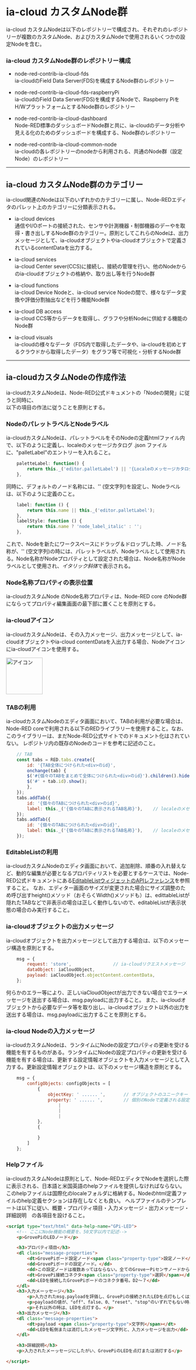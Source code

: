 
# ia-cloud カスタムNode群

ia-cloud カスタムNodeは以下のレポジトリーで構成され、それぞれのレポジトリーが複数のカスタムNode、およびカスタムNodeで使用されるいくつかの設定Nodeを含む。

### ia-cloud カスタムNode群のレポジトリー構成

* node-red-contrib-ia-cloud-fds  
  ia-cloudのField Data Server(FDS)を構成するNode群のレポジトリー  

* node-red-contrib-ia-cloud-fds-raspberryPi  
  ia-cloudのField Data Server(FDS)を構成するNodeで、Raspberry PiをH/WプラットフォームとするNode群のレポジトリー  

* node-red-contrib-ia-cloud-dashboard  
  Node-RED標準のダッシュボードNode群と共に、ia-cloudのデータ分析や見える化のためのダッシュボードを構成する、Node群のレポジトリー

* node-red-contrib-ia-cloud-common-node  
  ia-cloudの各レポジトリーのnodeから利用される、共通のNode群（設定Node）のレポジトリー  

---

## ia-cloud カスタムNode群のカテゴリー

ia-cloud関連のNodeは以下のいずれかのカテゴリーに属し、Node-REDエディタのパレット上のカテゴリーに分類表示される。

* ia-cloud devices  
  通信やI/Oポートの接続された、センサや計測機器・制御機器のデーやを取得・書き出しするNode群のカテゴリー。原則としてこれらのNodeは、出力メッセージとして、ia-cloudオブジェクトやia-cloudオブジェクトで定義されているcontentDataを出力する。  

* ia-cloud services  
  ia-cloud Center sever(CCS)に接続し、接続の管理を行い、他のNodeからのia-cloudオブジェクトの格納や、取り出し等を行うNode群  

* ia-cloud functions  
  ia-cloud Device Nodeと、ia-cloud service Nodeの間で、様々なデータ変換や評価分割抽出などを行う機能Node群  

* ia-cloud DB access  
  ia-cloud CCS等からデータを取得し、グラフや分析Nodeに供給する機能のNode群  

* ia-cloud visuals  
  ia-cloudの様々なデータ（FDS内で取得したデータや、ia-cloudを初めとするクラウドから取得したデータ）をグラフ等で可視化・分析するNode群  

---

## ia-cloudカスタムNodeの作成作法

ia-cloudカスタムNodeは、Node-RED公式ドキュメントの「Nodeの開発」に従うと同時に、  
以下の項目の作法に従うことを原則とする。  

### NodeのパレットラベルとNodeラベル

ia-cloudカスタムNodeは、パレットラベルをそのNodeの定義htmlファイル内で、以下のように定義し、localeのメッセージカタログ .json ファイルに、"palletLabel"のエントリーを入れること。

```js
    paletteLabel: function() {
        return this._('editor.palletLabel') || '{Localeのメッセージカタログがなかった場合の表示文字列}'
    },
```

同時に、デフォルトのノード名称には、'' (空文字列)を設定し、Nodeラベルは、以下のように定義のこと。

```js
    label: function () {
        return this.name || this._('editor.palletLabel');
    },
    labelStyle: function () {
        return this.name ? 'node_label_italic' : '';
    },
```

これで、Nodeを新たにワークスペースにドラッグ＆ドロップした時、ノード名称が、'' (空文字列)の時には、パレットラベルが、Nodeラベルとして使用される。Node名称がNodeプロパティとして設定された場合は、Node名称がNodeラベルとして使用され、*イタリック斜体*で表示される。

### Node名称プロパティの表示位置

ia-cloudカスタムNode のNode名称プロパティは、Node-RED core のNode群にならってプロパティ編集画面の最下部に置くことを原則とする。

### ia-cloudアイコン

ia-cloudカスタムNodeは、その入力メッセージ、出力メッセージとして、ia-cloudオブジェクトやia-cloud contentDataを入出力する場合、Nodeアイコンにia-cloudアイコンを使用する。

<img src="ia-cloud.png" alt="アイコン" width="100" />  

### TABの利用

ia-cloudカスタムNodeのエディタ画面において、TABの利用が必要な場合は、Node-RED coreで利用される以下のREDライブラリーを使用すること。なお、このライブラリーは、まだNode-RED公式サイトでのドキュメント化はされていない。
レポジトリ内の既存のNodeのコードを参考に記述のこと。

```js
    // TAB
    const tabs = RED.tabs.create({
        id: '{TAB全体につけられた<div>のid}',
        onchange(tab) {
        $('#{個々のTABをまとめて全体につけられた<div>のid}').children().hide();
        $('#' + tab.id).show();
        },
    });
    tabs.addTab({
        id: '{個々のTABにつけられた<div>のid}',
        label: this._('{個々のTABに表示されるTAB名称}'),    // localeのメセージカタログでlocale表示
    });
    tabs.addTab({
        id: '{個々のTABにつけられた<div>のid}',
        label: this._('{個々のTABに表示されるTAB名称}'),    // localeのメセージカタログでlocale表示
    });
```

### EditableListの利用

ia-cloudカスタムNodeのエディタ画面において、追加削除、順番の入れ替えなど、動的な編集が必要となるプロパティリストを必要とするケースでは、Node-RED公式ドキュメントにある[EditableListウィジェットのAPIレファレンス](https://nodered.jp/docs/api/ui/editableList/)を参照すること。
なお、エディター画面のサイズが変更された場合にサイズ調整のため呼び出すheight()メソッド（おそらくWidth()メソッドも）は、edittableListが隠れたTABなどで非表示の場合は正しく動作しないので、editableListが表示状態の場合のみ実行すること。

### ia-cloudオブジェクトの出力メッセージ

ia-cloudオブジェクトを出力メッセージとして出力する場合は、以下のメッセージ構造を原則とする。

```js
    msg = {
        request: 'store',                // ia-cloudリクエストメッセージ
        dataObject: iaCloudObject,
        payload: iaCloudObject.objectContent.contentData,
    };
```

何らかのエラー等により、正しいiaCloudObjectが出力できない場合でエラーメッセージを送出する場合は、msg.payloadに出力すること。
また、ia-cloudオブジェクトから必要なデータ等を取り出し、ia-cloudオブジェクト以外の出力を送出する場合は、msg.payloadに出力することを原則とする。

### ia-cloud Nodeの入力メッセージ

ia-cloudカスタムNodeは、ランタイムにNodeの設定プロパティの更新を受ける機能を有するものがある。ランタイムにNodeの設定プロパティの更新を受ける機能を有する場合は、更新する設定情報オブジェクトを入力メッセージとして入力する。更新設定情報オブジェクトは、以下のメッセージ構造を原則とする。

```js
    msg = {
        configObjects: configObjects = [
            {
                objectKey: ' ...... ',       // オブジェクトのユニークキー
                property: ' ...... ',        // 個別のNodeで定義される設定プロパティ
                    |
                    |
                    |
            },
            {

            }
        ]
    };
```

### Helpファイル

ia-cloudカスタムNodeは原則として、Node-REDエディタでNodeを選択した際に表示される、日本語と米国英語のhelpファイルを提供しなければならない。このhelpファイルは国際化のlocaleフォルダに格納する。Nodeのhtml定義ファイルのhelp定義セクションは存在しなくとも良い。
ヘルプファイルのテンプレートは以下に従い、概要・プロパティ項目・入力メッセージ・出力メッセージ・詳細説明　の各項目を設けること。

```html
<script type="text/html" data-help-name="GPi-LED">
    <!-- ここにNode機能の概要を、50文字以内で記述-->
    <p>GrovePiのLEDノード</p>

    <h3>プロパティ項目</h3>
    <dl class="message-properties">
        <dt>GrovePiボード設定ノード<span class="property-type">設定ノード</span></dt>
        <dd>GrovePiボードの設定ノード。</dd>
        <dd>この設定ノードは複数あってはならない。全てのGroveーPiセンサノードから同一のGrovePiボードの設定ノードを使用すること。</dd>
        <dt>GrovePi接続コネクタ<span class="property-type">選択</span></dt>
        <dd>LEDを接続したGrovePiボードのコネクタ番号。D2〜７</dd>
    </dl>
    <h3>入力メーッセージ</h3>
        <p>入力されたmsg.payloadを評価し、GrovePiの接続されたLEDを点灯もしくは消灯する。</p>
        <p>payloadの値が、"off"、false、0、"reset"、"stop"のいずれでもない時、LEDを消灯する。</p>
        <p>それ以外の時は、LEDを点灯する。</p>
    <h3>出力メッセージ</h3>
    <dl class="message-properties">
        <dt>payload <span class="property-type">文字列</span></dt>
        <dd>LEDを転倒または消灯したメッセージ文字列と、入力メッセージを出力</dd>
    </dl>

    <h3>詳細説明</h3>
    <p>入力されたメーッセージにしたがい、GrovePiのLEDを点灯または消灯する</p>

</script>
```
